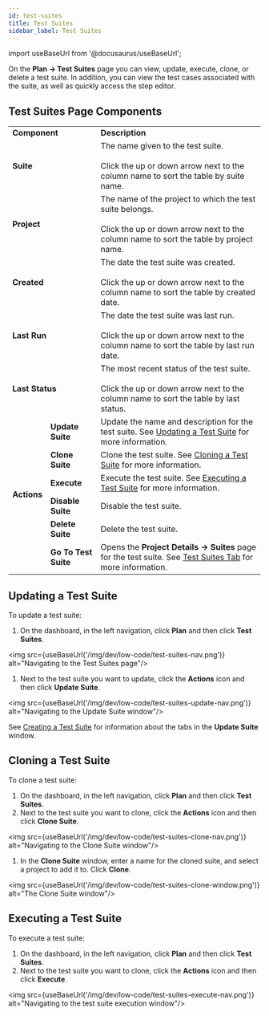 ```yaml
---
id: test-suites
title: Test Suites
sidebar_label: Test Suites
---
```


import useBaseUrl from '@docusaurus/useBaseUrl';

On the **Plan -> Test Suites** page you can view, update, execute, clone, or delete a test suite. In addition, you can view the test cases associated with the suite, as well as quickly access the step editor.

## Test Suites Page Components

<table>
  <tr>
    <td colspan='2'><b>Component</b>
    </td>
    <td><b>Description</b>
    </td>
  </tr>
  <tr>
    <td colspan='2'><b>Suite</b>
    </td>
    <td>The name given to the test suite.<br/><br/>Click the up or down arrow next to the column name to sort the table by suite name.
    </td>
  </tr>
  <tr>
    <td colspan='2'><b>Project</b>
    </td>
    <td>The name of the project to which the test suite belongs.<br/><br/>Click the up or down arrow next to the column name to sort the table by project name.
    </td>
  </tr>
  <tr>
    <td colspan='2'><b>Created</b>
    </td>
    <td>The date the test suite was created.<br/><br/>Click the up or down arrow next to the column name to sort the table by created date.
    </td>
  </tr>
  <tr>
    <td colspan='2'><b>Last Run</b>
    </td>
    <td>The date the test suite was last run.<br/><br/>Click the up or down arrow next to the column name to sort the table by last run date.
    </td>
  </tr>
  <tr>
    <td colspan='2'><b>Last Status</b>
    </td>
    <td>The most recent status of the test suite.<br/><br/>Click the up or down arrow next to the column name to sort the table by last status.
    </td>
  </tr>
  <tr>
    <td rowspan='6'><b>Actions</b>
    </td>
    <td><b>Update Suite</b>
    </td>
    <td>Update the name and description for the test suite. See <a href="#updating-a-test-suite">Updating a Test Suite</a> for more information.
    </td>
  </tr>
  <tr>
    <td><b>Clone Suite</b>
    </td>
    <td>Clone the test suite. See <a href="#cloning-a-test-suite">Cloning a Test Suite</a> for more information.
    </td>
  </tr>
  <tr>
    <td><b>Execute</b>
    </td>
    <td>Execute the test suite. See <a href="#executing-a-test-suite">Executing a Test Suite</a> for more information.
    </td>
  </tr>
  <tr>
    <td><b>Disable Suite</b>
    </td>
    <td>Disable the test suite.
    </td>
  </tr>
  <tr>
    <td><b>Delete Suite</b>
    </td>
    <td>Delete the test suite.
    </td>
  </tr>
  <tr>
    <td><b>Go To Test Suite</b>
    </td>
    <td>Opens the <b>Project Details -> Suites</b> page for the test suite. See <a href="/dev/low-code/plan/projects/project-details-page#test-suites-tab">Test Suites Tab</a> for more information.
    </td>
  </tr>
</table>

## Updating a Test Suite
To update a test suite:
1. On the dashboard, in the left navigation, click **Plan** and then click **Test Suites**.

<img src={useBaseUrl('/img/dev/low-code/test-suites-nav.png')} alt="Navigating to the Test Suites page"/>

1. Next to the test suite you want to update, click the **Actions** icon and then click **Update Suite**.

<img src={useBaseUrl('/img/dev/low-code/test-suites-update-nav.png')} alt="Navigating to the Update Suite window"/>

See [Creating a Test Suite](/dev/low-code/plan/projects/project-details-page#creating-a-test-suite) for information about the tabs in the **Update Suite** window.

## Cloning a Test Suite
To clone a test suite:
1. On the dashboard, in the left navigation, click **Plan** and then click **Test Suites**.
1. Next to the test suite you want to clone, click the **Actions** icon and then click **Clone Suite**.

<img src={useBaseUrl('/img/dev/low-code/test-suites-clone-nav.png')} alt="Navigating to the Clone Suite window"/>

1. In the **Clone Suite** window, enter a name for the cloned suite, and select a project to add it to. Click **Clone**.

<img src={useBaseUrl('/img/dev/low-code/test-suites-clone-window.png')} alt="The Clone Suite window"/>

## Executing a Test Suite
To execute a test suite:
1. On the dashboard, in the left navigation, click **Plan** and then click **Test Suites**.
1. Next to the test suite you want to clone, click the **Actions** icon and then click **Execute**.

<img src={useBaseUrl('/img/dev/low-code/test-suites-execute-nav.png')} alt="Navigating to the test suite execution window"/>
